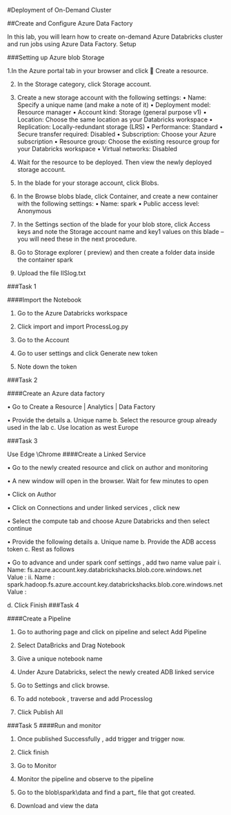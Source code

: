 



#Deployment of On-Demand Cluster 







##Create and Configure Azure Data Factory 

In this lab, you will learn how to create on-demand Azure Databricks cluster and run jobs using Azure Data Factory.
Setup 

###Setting up Azure blob Storage 

1.In the Azure portal tab in your browser and click  Create a resource.

2. In the Storage category, click Storage account.

3. Create a new storage account with the following settings:
• Name: Specify a unique name (and make a note of it)
• Deployment model: Resource manager
• Account kind: Storage (general purpose v1)
• Location: Choose the same location as your Databricks workspace
• Replication: Locally-redundant storage (LRS)
• Performance: Standard
• Secure transfer required: Disabled
• Subscription: Choose your Azure subscription
• Resource group: Choose the existing resource group for your Databricks workspace
• Virtual networks: Disabled

4. Wait for the resource to be deployed. Then view the newly deployed storage account.

5. In the blade for your storage account, click Blobs.

6. In the Browse blobs blade, click  Container, and create a new container with the following
settings:
• Name: spark
• Public access level:  Anonymous 

7. In the Settings section of the blade for your blob store, click Access keys and note the Storage
account name and key1 values on this blade – you will need these in the next procedure.

8. Go to Storage explorer ( preview)  and then create a folder data  inside the container spark

9.  Upload the file IISlog.txt

###Task 1

####Import the Notebook 
1.	Go to the Azure Databricks workspace

2.	Click import and import ProcessLog.py

3.	Go to the Account        

4.	Go to user settings and click Generate new token 

5.	Note down the token 

###Task 2 

####Create an Azure data factory 

•	Go to Create a Resource | Analytics | Data Factory 

•	Provide the details 
a.	Unique name 
b.	Select the resource group already used in the lab 
c.	Use location as west Europe 


###Task 3 

Use Edge \Chrome 
####Create a Linked Service 

•	Go to the newly created resource and click on author and monitoring 

•	 A new window will open in the browser. Wait for few minutes to open 

•	Click on Author 

•	Click on Connections and under linked services , click new 

•	Select the compute tab and choose Azure Databricks and then select continue 

•	Provide the following details 
a.	Unique name 
b.	Provide the ADB access token
c.	Rest as follows 
 

•	Go to advance and under spark conf settings , add two name value pair
i.	Name: fs.azure.account.key.databrickshacks.blob.core.windows.net  
Value : <XXX Storage account Key>
ii.	Name : spark.hadoop.fs.azure.account.key.databrickshacks.blob.core.windows.net 
Value :  <XXX storage account key >

d.	Click Finish
###Task 4 

####Create a Pipeline 
1.	Go to authoring page and click on pipeline and select Add Pipeline

2.	Select DataBricks and Drag Notebook

3.	Give a unique notebook name 

4.	Under Azure Databricks, select the newly created ADB linked service

5.	Go to Settings and click browse.

6.	To add  notebook , traverse and add Processlog

7.	Click Publish All

###Task 5 
####Run and monitor 
1.	Once published Successfully , add trigger and trigger now.

2.	Click finish

3.	Go to Monitor  
 
4.	Monitor the pipeline and observe to the pipeline

5.	Go to the blob\spark\data and find a part_ file that got created.

6.	Download and view the data 




